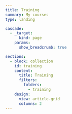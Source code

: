 ```yaml
---
title: Training
summary: My courses
type: landing

cascade:
  - _target:
      kind: page
    params:
      show_breadcrumb: true

sections:
  - block: collection
    id: training
    content:
      title: Training
      filters:
        folders:
          - training
    design:
      view: article-grid
      columns: 2
---
```

